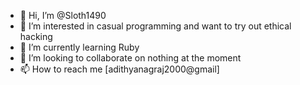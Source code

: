 - 👋 Hi, I’m @Sloth1490
- 👀 I’m interested in casual programming and want to try out ethical hacking
- 🌱 I’m currently learning Ruby
- 💞️ I’m looking to collaborate on nothing at the moment
- 📫 How to reach me [adithyanagraj2000@gmail]

<!---
Sloth1490/Sloth1490 is a ✨ special ✨ repository because its `README.md` (this file) appears on your GitHub profile.
You can click the Preview link to take a look at your changes.
--->
